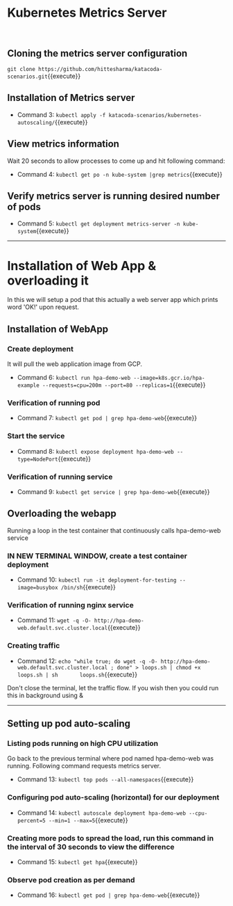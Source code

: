 # Kubernetes Metrics Server</br></br>

## Cloning the metrics server configuration
`git clone https://github.com/hittesharma/katacoda-scenarios.git`{{execute}}
    
## Installation of Metrics server
  - Command 3: 
  `kubectl apply -f katacoda-scenarios/kubernetes-autoscaling/`{{execute}}

## View metrics information 
  Wait 20 seconds to allow processes to come up and hit following command:
  - Command 4: 
  `kubectl get po -n kube-system |grep metrics`{{execute}}
  
## Verify metrics server is running desired number of pods
   - Command 5:
   `kubectl get deployment metrics-server -n kube-system`{{execute}}

---------------------
  
# Installation of Web App & overloading it
In this we will setup a pod that this actually a web server app which prints word 'OK!' upon request.

## Installation of WebApp

### Create deployment 
It will pull the web application image from GCP.
  - Command 6: 
  `kubectl run hpa-demo-web --image=k8s.gcr.io/hpa-example --requests=cpu=200m --port=80 --replicas=1`{{execute}}

### Verification of running pod 
  - Command 7: 
  `kubectl get pod | grep hpa-demo-web`{{execute}}
  
### Start the service
  - Command 8: 
  	`kubectl expose deployment hpa-demo-web --type=NodePort`{{execute}}

### Verification of running service
  - Command 9: 
    `kubectl get service | grep hpa-demo-web`{{execute}}

## Overloading the webapp
Running a loop in the test container that continuously calls hpa-demo-web service

### IN NEW TERMINAL WINDOW, create a test container deployment
  - Command 10: 
  `kubectl run -it deployment-for-testing --image=busybox /bin/sh`{{execute}}

### Verification of running nginx service
  - Command 11:
  `wget -q -O- http://hpa-demo-web.default.svc.cluster.local`{{execute}}

### Creating traffic
  - Command 12:
  `echo "while true; do wget -q -O- http://hpa-demo-web.default.svc.cluster.local ; done" > loops.sh | chmod +x loops.sh | sh       loops.sh`{{execute}}

Don't close the terminal, let the traffic flow. If you wish then you could run this in background using &

-----------------------------------
## Setting up pod auto-scaling

### Listing pods running on high CPU utilization
Go back to the previous terminal where pod named hpa-demo-web was running. Following command requests metrics server.
  - Command 13:
  `kubectl top pods --all-namespaces`{{execute}}
  
### Configuring pod auto-scaling (horizontal) for our deployment 
   - Command 14:
   `kubectl autoscale deployment hpa-demo-web --cpu-percent=5 --min=1 --max=5`{{execute}}
   
### Creating more pods to spread the load, run this command in the interval of 30 seconds to view the difference
   - Command 15: 
   `kubectl get hpa`{{execute}}

### Observe pod creation as per demand 
   - Command 16:
   `kubectl get pod | grep hpa-demo-web`{{execute}}
